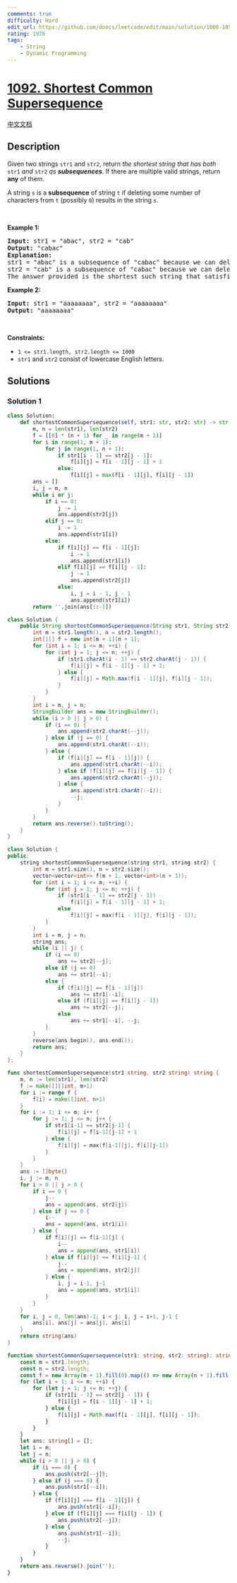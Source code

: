 ```yaml
---
comments: true
difficulty: Hard
edit_url: https://github.com/doocs/leetcode/edit/main/solution/1000-1099/1092.Shortest%20Common%20Supersequence/README_EN.md
rating: 1976
tags:
    - String
    - Dynamic Programming
---
```


# [1092. Shortest Common Supersequence](https://leetcode.com/problems/shortest-common-supersequence)

[中文文档](/solution/1000-1099/1092.Shortest%20Common%20Supersequence/README.md)

## Description

<p>Given two strings <code>str1</code> and <code>str2</code>, return <em>the shortest string that has both </em><code>str1</code><em> and </em><code>str2</code><em> as <strong>subsequences</strong></em>. If there are multiple valid strings, return <strong>any</strong> of them.</p>

<p>A string <code>s</code> is a <strong>subsequence</strong> of string <code>t</code> if deleting some number of characters from <code>t</code> (possibly <code>0</code>) results in the string <code>s</code>.</p>

<p>&nbsp;</p>
<p><strong class="example">Example 1:</strong></p>

<pre>
<strong>Input:</strong> str1 = &quot;abac&quot;, str2 = &quot;cab&quot;
<strong>Output:</strong> &quot;cabac&quot;
<strong>Explanation:</strong> 
str1 = &quot;abac&quot; is a subsequence of &quot;cabac&quot; because we can delete the first &quot;c&quot;.
str2 = &quot;cab&quot; is a subsequence of &quot;cabac&quot; because we can delete the last &quot;ac&quot;.
The answer provided is the shortest such string that satisfies these properties.
</pre>

<p><strong class="example">Example 2:</strong></p>

<pre>
<strong>Input:</strong> str1 = &quot;aaaaaaaa&quot;, str2 = &quot;aaaaaaaa&quot;
<strong>Output:</strong> &quot;aaaaaaaa&quot;
</pre>

<p>&nbsp;</p>
<p><strong>Constraints:</strong></p>

<ul>
	<li><code>1 &lt;= str1.length, str2.length &lt;= 1000</code></li>
	<li><code>str1</code> and <code>str2</code> consist of lowercase English letters.</li>
</ul>

## Solutions

### Solution 1

<!-- tabs:start -->

```python
class Solution:
    def shortestCommonSupersequence(self, str1: str, str2: str) -> str:
        m, n = len(str1), len(str2)
        f = [[0] * (n + 1) for _ in range(m + 1)]
        for i in range(1, m + 1):
            for j in range(1, n + 1):
                if str1[i - 1] == str2[j - 1]:
                    f[i][j] = f[i - 1][j - 1] + 1
                else:
                    f[i][j] = max(f[i - 1][j], f[i][j - 1])
        ans = []
        i, j = m, n
        while i or j:
            if i == 0:
                j -= 1
                ans.append(str2[j])
            elif j == 0:
                i -= 1
                ans.append(str1[i])
            else:
                if f[i][j] == f[i - 1][j]:
                    i -= 1
                    ans.append(str1[i])
                elif f[i][j] == f[i][j - 1]:
                    j -= 1
                    ans.append(str2[j])
                else:
                    i, j = i - 1, j - 1
                    ans.append(str1[i])
        return ''.join(ans[::-1])
```

```java
class Solution {
    public String shortestCommonSupersequence(String str1, String str2) {
        int m = str1.length(), n = str2.length();
        int[][] f = new int[m + 1][n + 1];
        for (int i = 1; i <= m; ++i) {
            for (int j = 1; j <= n; ++j) {
                if (str1.charAt(i - 1) == str2.charAt(j - 1)) {
                    f[i][j] = f[i - 1][j - 1] + 1;
                } else {
                    f[i][j] = Math.max(f[i - 1][j], f[i][j - 1]);
                }
            }
        }
        int i = m, j = n;
        StringBuilder ans = new StringBuilder();
        while (i > 0 || j > 0) {
            if (i == 0) {
                ans.append(str2.charAt(--j));
            } else if (j == 0) {
                ans.append(str1.charAt(--i));
            } else {
                if (f[i][j] == f[i - 1][j]) {
                    ans.append(str1.charAt(--i));
                } else if (f[i][j] == f[i][j - 1]) {
                    ans.append(str2.charAt(--j));
                } else {
                    ans.append(str1.charAt(--i));
                    --j;
                }
            }
        }
        return ans.reverse().toString();
    }
}
```

```cpp
class Solution {
public:
    string shortestCommonSupersequence(string str1, string str2) {
        int m = str1.size(), n = str2.size();
        vector<vector<int>> f(m + 1, vector<int>(n + 1));
        for (int i = 1; i <= m; ++i) {
            for (int j = 1; j <= n; ++j) {
                if (str1[i - 1] == str2[j - 1])
                    f[i][j] = f[i - 1][j - 1] + 1;
                else
                    f[i][j] = max(f[i - 1][j], f[i][j - 1]);
            }
        }
        int i = m, j = n;
        string ans;
        while (i || j) {
            if (i == 0)
                ans += str2[--j];
            else if (j == 0)
                ans += str1[--i];
            else {
                if (f[i][j] == f[i - 1][j])
                    ans += str1[--i];
                else if (f[i][j] == f[i][j - 1])
                    ans += str2[--j];
                else
                    ans += str1[--i], --j;
            }
        }
        reverse(ans.begin(), ans.end());
        return ans;
    }
};
```

```go
func shortestCommonSupersequence(str1 string, str2 string) string {
	m, n := len(str1), len(str2)
	f := make([][]int, m+1)
	for i := range f {
		f[i] = make([]int, n+1)
	}
	for i := 1; i <= m; i++ {
		for j := 1; j <= n; j++ {
			if str1[i-1] == str2[j-1] {
				f[i][j] = f[i-1][j-1] + 1
			} else {
				f[i][j] = max(f[i-1][j], f[i][j-1])
			}
		}
	}
	ans := []byte{}
	i, j := m, n
	for i > 0 || j > 0 {
		if i == 0 {
			j--
			ans = append(ans, str2[j])
		} else if j == 0 {
			i--
			ans = append(ans, str1[i])
		} else {
			if f[i][j] == f[i-1][j] {
				i--
				ans = append(ans, str1[i])
			} else if f[i][j] == f[i][j-1] {
				j--
				ans = append(ans, str2[j])
			} else {
				i, j = i-1, j-1
				ans = append(ans, str1[i])
			}
		}
	}
	for i, j = 0, len(ans)-1; i < j; i, j = i+1, j-1 {
		ans[i], ans[j] = ans[j], ans[i]
	}
	return string(ans)
}
```

```ts
function shortestCommonSupersequence(str1: string, str2: string): string {
    const m = str1.length;
    const n = str2.length;
    const f = new Array(m + 1).fill(0).map(() => new Array(n + 1).fill(0));
    for (let i = 1; i <= m; ++i) {
        for (let j = 1; j <= n; ++j) {
            if (str1[i - 1] == str2[j - 1]) {
                f[i][j] = f[i - 1][j - 1] + 1;
            } else {
                f[i][j] = Math.max(f[i - 1][j], f[i][j - 1]);
            }
        }
    }
    let ans: string[] = [];
    let i = m;
    let j = n;
    while (i > 0 || j > 0) {
        if (i === 0) {
            ans.push(str2[--j]);
        } else if (j === 0) {
            ans.push(str1[--i]);
        } else {
            if (f[i][j] === f[i - 1][j]) {
                ans.push(str1[--i]);
            } else if (f[i][j] === f[i][j - 1]) {
                ans.push(str2[--j]);
            } else {
                ans.push(str1[--i]);
                --j;
            }
        }
    }
    return ans.reverse().join('');
}
```

<!-- tabs:end -->

<!-- end -->
